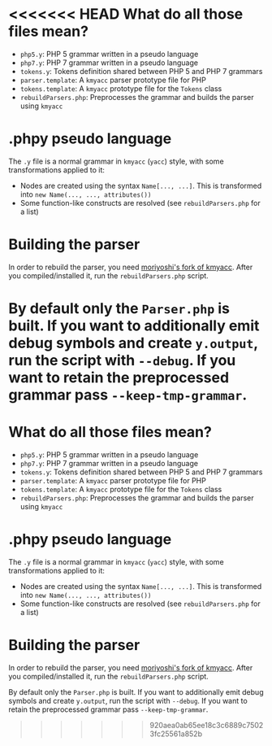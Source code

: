 <<<<<<< HEAD
What do all those files mean?
=============================

 * `php5.y`:             PHP 5 grammar written in a pseudo language
 * `php7.y`:             PHP 7 grammar written in a pseudo language
 * `tokens.y`:           Tokens definition shared between PHP 5 and PHP 7 grammars
 * `parser.template`:    A `kmyacc` parser prototype file for PHP
 * `tokens.template`:    A `kmyacc` prototype file for the `Tokens` class
 * `rebuildParsers.php`: Preprocesses the grammar and builds the parser using `kmyacc`

.phpy pseudo language
=====================

The `.y` file is a normal grammar in `kmyacc` (`yacc`) style, with some transformations
applied to it:

 * Nodes are created using the syntax `Name[..., ...]`. This is transformed into
   `new Name(..., ..., attributes())`
 * Some function-like constructs are resolved (see `rebuildParsers.php` for a list)

Building the parser
===================

In order to rebuild the parser, you need [moriyoshi's fork of kmyacc](https://github.com/moriyoshi/kmyacc-forked).
After you compiled/installed it, run the `rebuildParsers.php` script.

By default only the `Parser.php` is built. If you want to additionally emit debug symbols and create `y.output`, run the
script with `--debug`. If you want to retain the preprocessed grammar pass `--keep-tmp-grammar`.
=======
What do all those files mean?
=============================

 * `php5.y`:             PHP 5 grammar written in a pseudo language
 * `php7.y`:             PHP 7 grammar written in a pseudo language
 * `tokens.y`:           Tokens definition shared between PHP 5 and PHP 7 grammars
 * `parser.template`:    A `kmyacc` parser prototype file for PHP
 * `tokens.template`:    A `kmyacc` prototype file for the `Tokens` class
 * `rebuildParsers.php`: Preprocesses the grammar and builds the parser using `kmyacc`

.phpy pseudo language
=====================

The `.y` file is a normal grammar in `kmyacc` (`yacc`) style, with some transformations
applied to it:

 * Nodes are created using the syntax `Name[..., ...]`. This is transformed into
   `new Name(..., ..., attributes())`
 * Some function-like constructs are resolved (see `rebuildParsers.php` for a list)

Building the parser
===================

In order to rebuild the parser, you need [moriyoshi's fork of kmyacc](https://github.com/moriyoshi/kmyacc-forked).
After you compiled/installed it, run the `rebuildParsers.php` script.

By default only the `Parser.php` is built. If you want to additionally emit debug symbols and create `y.output`, run the
script with `--debug`. If you want to retain the preprocessed grammar pass `--keep-tmp-grammar`.
>>>>>>> 920aea0ab65ee18c3c6889c75023fc25561a852b
